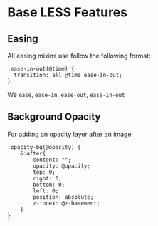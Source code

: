 # Base LESS Features

## Easing

All easing mixins use follow the following format:

```
.ease-in-out(@time) {
  transition: all @time ease-in-out;
}
```

We `ease`, `ease-in`, `ease-out`, `ease-in-out`

## Background Opacity

For adding an opacity layer after an image

```
.opacity-bg(@opacity) {
	&:after{
		content: "";
		opacity: @opacity;
		top: 0;
		right: 0;
		bottom: 0;
		left: 0;
		position: absolute;
		z-index: @z-basement;
	}
}